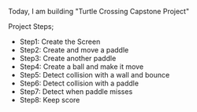 Today, I am building "Turtle Crossing Capstone Project"

Project Steps;
- Step1: Create the Screen
- Step2: Create and move a paddle
- Step3: Create another paddle
- Step4: Create a ball and make it move
- Step5: Detect collision with a wall and bounce
- Step6: Detect collision with a paddle
- Step7: Detect when paddle misses
- Step8: Keep score